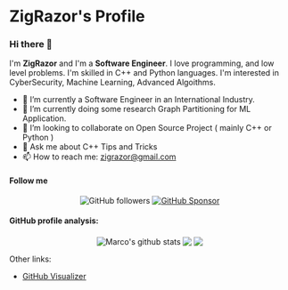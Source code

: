 # ZigRazor's Profile 

### Hi there 👋

I'm **ZigRazor** and I'm a **Software Engineer**.
I love programming, and low level problems. I'm skilled in C++ and Python languages.
I'm interested in CyberSecurity, Machine Learning, Advanced Algoithms.

- 🔭 I’m currently a Software Engineer in an International Industry.
- 🌱 I’m currently doing some research Graph Partitioning for ML Application.
- 👯 I’m looking to collaborate on Open Source Project ( mainly C++ or Python )
- 💬 Ask me about C++ Tips and Tricks
- 📫 How to reach me: zigrazor@gmail.com

#### Follow me

<p align="center">
  
  <a>
    <img alt="GitHub followers" src="https://img.shields.io/github/followers/ZigRazor?label=Follow%20%40ZigRazor" />
  </a>
  <a href="https://github.com/sponsors/ZigRazor">
    <img alt="GitHub Sponsor" src="https://img.shields.io/badge/Support%20at-GitHub-blue" />
  </a>
</p>

#### GitHub profile analysis:

<p align="center">
  <img align="center" src="https://github-readme-stats.vercel.app/api?username=ZigRazor&show_icons=true&include_all_commits=true" alt="Marco's github stats" />
  <img align="center" src="https://github-readme-stats.vercel.app/api/top-langs/?username=ZigRazor&layout=compact" />
  <a href="https://github.com/ZigRazor/ZigRazor.github.io">
    <img align="center" src="https://github-readme-stats.vercel.app/api/pin/?username=ZigRazor&repo=ZigRazor.github.io" />
  </a>
</p>

Other links:
- [GitHub Visualizer](http://ghv.artzub.com/#user=ZigRazor)

<!--
**ZigRazor/ZigRazor** is a ✨ _special_ ✨ repository because its `README.md` (this file) appears on your GitHub profile.

Here are some ideas to get you started:

- 🔭 I’m currently working on ...
- 🌱 I’m currently learning ...
- 👯 I’m looking to collaborate on ...
- 🤔 I’m looking for help with ...
- 💬 Ask me about ...
- 📫 How to reach me: ...
- 😄 Pronouns: ...
- ⚡ Fun fact: ...
-->
